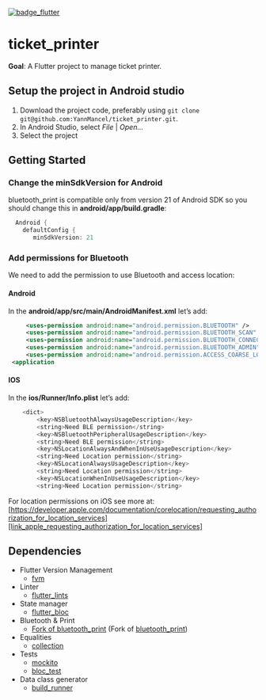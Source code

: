 [![badge_flutter]][link_flutter_release]

# ticket_printer
**Goal**: A Flutter project to manage ticket printer.

## Setup the project in Android studio
1. Download the project code, preferably using `git clone git@github.com:YannMancel/ticket_printer.git`.
2. In Android Studio, select *File* | *Open...*
3. Select the project

## Getting Started

### Change the minSdkVersion for Android
bluetooth_print is compatible only from version 21 of Android SDK so you should change this in **android/app/build.gradle**:
```gradle
  Android {
    defaultConfig {
       minSdkVersion: 21
```

### Add permissions for Bluetooth
We need to add the permission to use Bluetooth and access location:

#### **Android**
In the **android/app/src/main/AndroidManifest.xml** let’s add:
```xml 
	 <uses-permission android:name="android.permission.BLUETOOTH" />  
	 <uses-permission android:name="android.permission.BLUETOOTH_SCAN" />
     <uses-permission android:name="android.permission.BLUETOOTH_CONNECT" />
	 <uses-permission android:name="android.permission.BLUETOOTH_ADMIN" />  
	 <uses-permission android:name="android.permission.ACCESS_COARSE_LOCATION"/>  
 <application
```
#### **IOS**
In the **ios/Runner/Info.plist** let’s add:
```dart 
	<dict>  
	    <key>NSBluetoothAlwaysUsageDescription</key>  
	    <string>Need BLE permission</string>  
	    <key>NSBluetoothPeripheralUsageDescription</key>  
	    <string>Need BLE permission</string>  
	    <key>NSLocationAlwaysAndWhenInUseUsageDescription</key>  
	    <string>Need Location permission</string>  
	    <key>NSLocationAlwaysUsageDescription</key>  
	    <string>Need Location permission</string>  
	    <key>NSLocationWhenInUseUsageDescription</key>  
	    <string>Need Location permission</string>
```

For location permissions on iOS see more at: [https://developer.apple.com/documentation/corelocation/requesting_authorization_for_location_services][link_apple_requesting_authorization_for_location_services]

## Dependencies
* Flutter Version Management
  * [fvm][dependency_fvm]
* Linter
  * [flutter_lints][dependency_flutter_lints]
* State manager
  * [flutter_bloc][dependency_flutter_bloc]
* Bluetooth & Print
  * [Fork of bluetooth_print][link_fork_bluetooth_print] (Fork of [bluetooth_print][dependency_bluetooth_print])
* Equalities
  * [collection][dependency_collection]
* Tests
  * [mockito][dependency_mockito]
  * [bloc_test][dependency_bloc_test]
* Data class generator
  * [build_runner][dependency_build_runner]

[badge_flutter]: https://img.shields.io/badge/flutter-v3.10.5-blue?logo=flutter
[link_flutter_release]: https://docs.flutter.dev/development/tools/sdk/releases
[link_apple_requesting_authorization_for_location_services]: https://developer.apple.com/documentation/corelocation/requesting_authorization_for_location_services
[link_fork_bluetooth_print]: https://github.com/YannMancel/bluetooth_print/tree/fix-image-size-for-tsc-command
[dependency_fvm]: https://fvm.app/
[dependency_flutter_lints]: https://pub.dev/packages/flutter_lints
[dependency_flutter_bloc]: https://pub.dev/packages/flutter_bloc
[dependency_bluetooth_print]: https://pub.dev/packages/bluetooth_print
[dependency_collection]: https://pub.dev/packages/collection
[dependency_mockito]: https://pub.dev/packages/mockito
[dependency_bloc_test]: https://pub.dev/packages/bloc_test
[dependency_build_runner]: https://pub.dev/packages/build_runner
